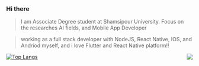 
### Hi there 
<!-- 👋 -->

> <p align='left'>I am Associate Degree student at Shamsipour University. Focus on the researches AI fields, and Mobile App Developer</p>

> <p align='left'>working as a full stack developer with NodeJS, React Native, IOS, and Andriod myself, and i love Flutter and React Native platform!!</p>


<img align="right" src="https://github-readme-stats.vercel.app/api?username=Asncodes-80&show_icons=true&hide=contribs,issues" />

[![Top Langs](https://github-readme-stats.vercel.app/api/top-langs/?username=Asncodes-80&layout=compact)](https://github.com/Asncodes-80/github-readme-stats)
